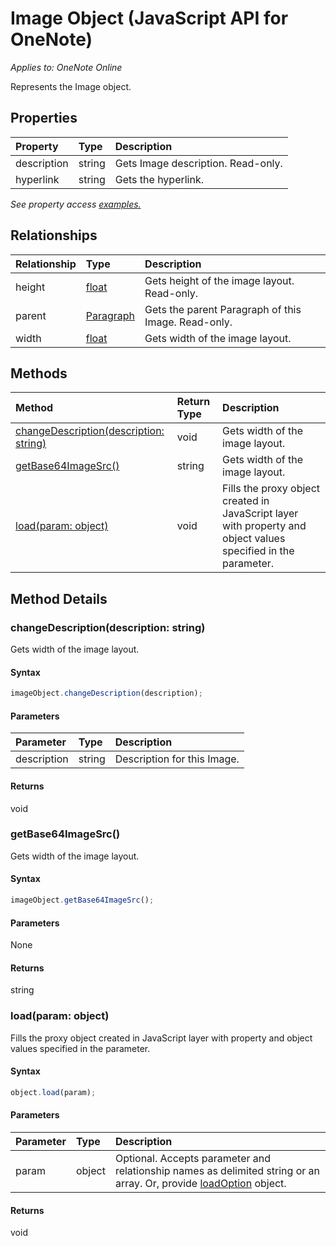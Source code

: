 # Image Object (JavaScript API for OneNote)

_Applies to: OneNote Online_

Represents the Image object.

## Properties

| Property	   | Type	|Description
|:---------------|:--------|:----------|
|description|string|Gets Image description. Read-only.|
|hyperlink|string|Gets the hyperlink.|

_See property access [examples.](#property-access-examples)_

## Relationships
| Relationship | Type	|Description|
|:---------------|:--------|:----------|
|height|[float](float.md)|Gets height of the image layout. Read-only.|
|parent|[Paragraph](paragraph.md)|Gets the parent Paragraph of this Image. Read-only.|
|width|[float](float.md)|Gets width of the image layout.|

## Methods

| Method		   | Return Type	|Description|
|:---------------|:--------|:----------|
|[changeDescription(description: string)](#changedescriptiondescription-string)|void|Gets width of the image layout.|
|[getBase64ImageSrc()](#getbase64imagesrc)|string|Gets width of the image layout.|
|[load(param: object)](#loadparam-object)|void|Fills the proxy object created in JavaScript layer with property and object values specified in the parameter.|

## Method Details


### changeDescription(description: string)
Gets width of the image layout.

#### Syntax
```js
imageObject.changeDescription(description);
```

#### Parameters
| Parameter	   | Type	|Description|
|:---------------|:--------|:----------|
|description|string|Description for this Image.|

#### Returns
void

### getBase64ImageSrc()
Gets width of the image layout.

#### Syntax
```js
imageObject.getBase64ImageSrc();
```

#### Parameters
None

#### Returns
string

### load(param: object)
Fills the proxy object created in JavaScript layer with property and object values specified in the parameter.

#### Syntax
```js
object.load(param);
```

#### Parameters
| Parameter	   | Type	|Description|
|:---------------|:--------|:----------|
|param|object|Optional. Accepts parameter and relationship names as delimited string or an array. Or, provide [loadOption](loadoption.md) object.|

#### Returns
void
